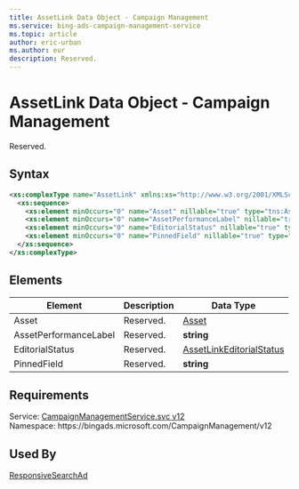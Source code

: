 ```yaml
---
title: AssetLink Data Object - Campaign Management
ms.service: bing-ads-campaign-management-service
ms.topic: article
author: eric-urban
ms.author: eur
description: Reserved.
---
```

# AssetLink Data Object - Campaign Management
Reserved.

## Syntax
```xml
<xs:complexType name="AssetLink" xmlns:xs="http://www.w3.org/2001/XMLSchema">
  <xs:sequence>
    <xs:element minOccurs="0" name="Asset" nillable="true" type="tns:Asset" />
    <xs:element minOccurs="0" name="AssetPerformanceLabel" nillable="true" type="xs:string" />
    <xs:element minOccurs="0" name="EditorialStatus" nillable="true" type="tns:AssetLinkEditorialStatus" />
    <xs:element minOccurs="0" name="PinnedField" nillable="true" type="xs:string" />
  </xs:sequence>
</xs:complexType>
```

## <a name="elements"></a>Elements

|Element|Description|Data Type|
|-----------|---------------|-------------|
|<a name="asset"></a>Asset|Reserved.|[Asset](asset.md)|
|<a name="assetperformancelabel"></a>AssetPerformanceLabel|Reserved.|**string**|
|<a name="editorialstatus"></a>EditorialStatus|Reserved.|[AssetLinkEditorialStatus](assetlinkeditorialstatus.md)|
|<a name="pinnedfield"></a>PinnedField|Reserved.|**string**|

## Requirements
Service: [CampaignManagementService.svc v12](https://campaign.api.bingads.microsoft.com/Api/Advertiser/CampaignManagement/v12/CampaignManagementService.svc)  
Namespace: https\://bingads.microsoft.com/CampaignManagement/v12  

## Used By
[ResponsiveSearchAd](responsivesearchad.md)  
